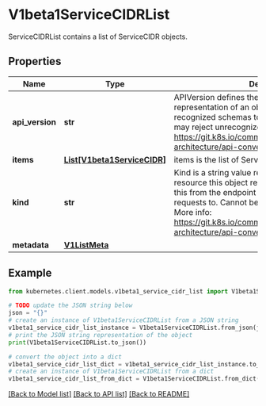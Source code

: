 # V1beta1ServiceCIDRList

ServiceCIDRList contains a list of ServiceCIDR objects.

## Properties

Name | Type | Description | Notes
------------ | ------------- | ------------- | -------------
**api_version** | **str** | APIVersion defines the versioned schema of this representation of an object. Servers should convert recognized schemas to the latest internal value, and may reject unrecognized values. More info: https://git.k8s.io/community/contributors/devel/sig-architecture/api-conventions.md#resources | [optional] 
**items** | [**List[V1beta1ServiceCIDR]**](V1beta1ServiceCIDR.md) | items is the list of ServiceCIDRs. | 
**kind** | **str** | Kind is a string value representing the REST resource this object represents. Servers may infer this from the endpoint the kubernetes.client submits requests to. Cannot be updated. In CamelCase. More info: https://git.k8s.io/community/contributors/devel/sig-architecture/api-conventions.md#types-kinds | [optional] 
**metadata** | [**V1ListMeta**](V1ListMeta.md) |  | [optional] 

## Example

```python
from kubernetes.client.models.v1beta1_service_cidr_list import V1beta1ServiceCIDRList

# TODO update the JSON string below
json = "{}"
# create an instance of V1beta1ServiceCIDRList from a JSON string
v1beta1_service_cidr_list_instance = V1beta1ServiceCIDRList.from_json(json)
# print the JSON string representation of the object
print(V1beta1ServiceCIDRList.to_json())

# convert the object into a dict
v1beta1_service_cidr_list_dict = v1beta1_service_cidr_list_instance.to_dict()
# create an instance of V1beta1ServiceCIDRList from a dict
v1beta1_service_cidr_list_from_dict = V1beta1ServiceCIDRList.from_dict(v1beta1_service_cidr_list_dict)
```
[[Back to Model list]](../README.md#documentation-for-models) [[Back to API list]](../README.md#documentation-for-api-endpoints) [[Back to README]](../README.md)


